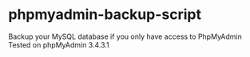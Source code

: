 # phpmyadmin-backup-script
Backup your MySQL database if you only have access to PhpMyAdmin
Tested on phpMyAdmin 3.4.3.1
